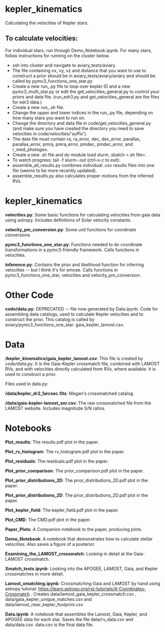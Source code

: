 # kepler_kinematics
Calculating the velocities of Kepler stars.

To calculate velocities:
----------------------

For individual stars, run through Demo_Notebook.ipynb.
For many stars, follow instructions for running on the cluster below.

* ssh into cluster and navigate to aviary_tests/aviary.
* The file containing vx, vy, vz and distance that you want to use to construct a prior should be in aviary_tests/aviary/aviary and should be called by pymc3_functions_one_star.py
* Create a new run_.py file to loop over kepler ID and a new pymc3_multi_star.py or edit the
    get_velocities_general.py to control your priors and data file.
    (run_edr3.py and get_velocities_general are the files for edr3 data.)
* Create a new run_.sh file.
* Change the upper and lower indices in the run_.py file, depending on how many
    stars you want to run on.
* Change the directory and data file in code/get_velocities_general.py
    (and make sure you have created the directory you need to save velocities in code/velocities/'suffix').
* The data file must contain ra, ra_error, dec, dec_error, parallax,
    parallax_error, pmra, pmra_error, pmdec, pmdec_error, and r_med_photogeo.
* Create a new .sh file and do module load slurm, sbatch <.sh file>.
* To watch progress: tail -f slurm-.out (ctrl-x-c to exit).
* assemble_all_results.py combines individual .csv results files into one file (seems to be more recently updated).
* assemble_results.py also calculates proper motions from the inferred RVs.


kepler_kinematics
======

**velocities.py**:
Some basic functions for calculating velocities from gaia data
using astropy. Includes definitions of Solar velocity constants.

**velocity_pm_conversion.py**:
Some unit functions for coordinate conversions

**pymc3_functions_one_star.py**:
Functions needed to do coordinate transformations
in a pymc3-friendly framework.
Calls functions in velocities.

**inference.py**: Contains the prior and likelihood function for inferring
velocities -- but I think it's for emcee.
Calls functions in pymc3_functions_one_star, velocities and
velocity_pm_conversion.

Other Code
====

**code/data.py**: DEPRECATED -- file now generated by Data.ipynb. 
Code for assembling data catalogs, used to calculate Kepler
velocities and to construct the prior.
This catalog is called by aviary/pymc3_functions_one_star:
gaia_kepler_lamost.csv.

Data
====

**/kepler_kinematics/gaia_kepler_lamost.csv**: This file is created by *code/data.py*.
It is the Gaia-Kepler crossmatch file, combined with LAMOST RVs, and with
velocities directly calculated from RVs, where available.
It is used to construct a prior.

Files used in data.py:

**/data/kepler_dr2_1arcsec.fits**: Megan's crossmatched catalog

**/data/gaia-kepler-lamost_snr.csv**: The raw crossmatched file from the LAMOST website. Includes magnitude S/N ratios.

Notebooks
=========

**Plot_results**: The results.pdf plot in the paper.

**Plot_rv_histogram**: The rv_histogram.pdf plot in the paper.

**Plot_residuals**: The residuals.pdf plot in the paper.

**Plot_prior_comparison**: The prior_comparison.pdf plot in the paper.

**Plot_prior_distributions_2D**: The prior_distributions_2D.pdf plot in the paper.

**Plot_prior_distributions_2D**: The prior_distributions_2D.pdf plot in the paper.

**Plot_kepler_field**: The kepler_field.pdf plot in the paper.

**Plot_CMD**: The CMD.pdf plot in the paper.

**Paper_Plots**: A Companion notebook to the paper, producing plots.

**Demo_Notebook**: A notebook that demonstrates how to calculate stellar velocities. Also saves a figure of a posterior.

**Examining_the_LAMOST_crossmatch**: Looking in detail at the Gaia-LAMOST crossmatch.

**Xmatch_tests.ipynb**: Looking into the APOGEE, LAMOST, Gaia, and Kepler
crossmatches in more detail.

**Lamost_xmatching.ipynb**: Crossmatching Gaia and LAMOST by hand using astropy tutorial: https://learn.astropy.org/rst-tutorials/4-Coordinates-Crossmatch . Creates data/lamost_gaia_kepler_crossmatch.csv , data/gaia_kepler_unique_matches.csv and data/lamost_near_kepler_footprint.csv

**Data.ipynb**: A notebook that assembles the Lamost, Gaia, Kepler, and APOGEE data for each star. Saves the file data/rv_data.csv and data/data.csv. data.csv is the final data file. 